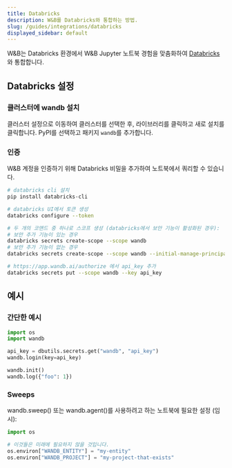 ```yaml
---
title: Databricks
description: W&B를 Databricks와 통합하는 방법.
slug: /guides/integrations/databricks
displayed_sidebar: default
---
```


W&B는 Databricks 환경에서 W&B Jupyter 노트북 경험을 맞춤화하여 [Databricks](https://www.databricks.com/)와 통합합니다.

## Databricks 설정

### 클러스터에 wandb 설치

클러스터 설정으로 이동하여 클러스터를 선택한 후, 라이브러리를 클릭하고 새로 설치를 클릭합니다. PyPI를 선택하고 패키지 `wandb`를 추가합니다.

### 인증

W&B 계정을 인증하기 위해 Databricks 비밀을 추가하여 노트북에서 쿼리할 수 있습니다.

```bash
# databricks cli 설치
pip install databricks-cli

# databricks UI에서 토큰 생성
databricks configure --token

# 두 개의 코맨드 중 하나로 스코프 생성 (databricks에서 보안 기능이 활성화된 경우):
# 보안 추가 기능이 있는 경우
databricks secrets create-scope --scope wandb
# 보안 추가 기능이 없는 경우
databricks secrets create-scope --scope wandb --initial-manage-principal users

# https://app.wandb.ai/authorize 에서 api_key 추가
databricks secrets put --scope wandb --key api_key
```

## 예시

### 간단한 예시

```python
import os
import wandb

api_key = dbutils.secrets.get("wandb", "api_key")
wandb.login(key=api_key)

wandb.init()
wandb.log({"foo": 1})
```

### Sweeps

wandb.sweep() 또는 wandb.agent()를 사용하려고 하는 노트북에 필요한 설정 (임시):

```python
import os

# 이것들은 미래에 필요하지 않을 것입니다.
os.environ["WANDB_ENTITY"] = "my-entity"
os.environ["WANDB_PROJECT"] = "my-project-that-exists"
```